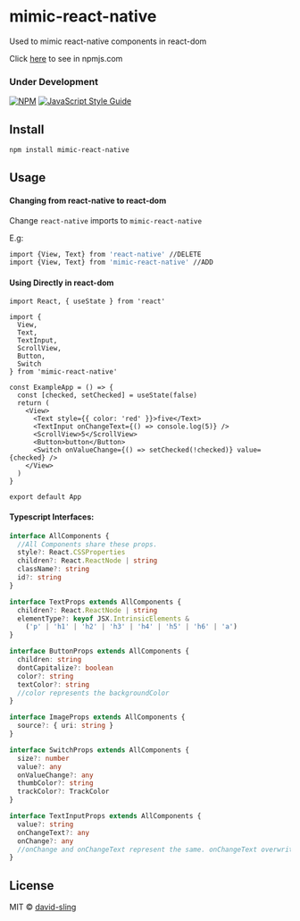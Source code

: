 # mimic-react-native

Used to mimic react-native components in react-dom

Click [here](https://www.npmjs.com/package/mimic-react-native) to see in npmjs.com

### Under Development

[![NPM](https://img.shields.io/npm/v/mimic-react-native.svg)](https://www.npmjs.com/package/mimic-react-native) [![JavaScript Style Guide](https://img.shields.io/badge/code_style-standard-brightgreen.svg)](https://standardjs.com)

## Install

```bash
npm install mimic-react-native
```

## Usage

#### Changing from react-native to react-dom

Change `react-native` imports to `mimic-react-native`

E.g:

```bash
import {View, Text} from 'react-native' //DELETE
import {View, Text} from 'mimic-react-native' //ADD
```

#### Using Directly in react-dom

```tsx
import React, { useState } from 'react'

import {
  View,
  Text,
  TextInput,
  ScrollView,
  Button,
  Switch
} from 'mimic-react-native'

const ExampleApp = () => {
  const [checked, setChecked] = useState(false)
  return (
    <View>
      <Text style={{ color: 'red' }}>five</Text>
      <TextInput onChangeText={() => console.log(5)} />
      <ScrollView>5</ScrollView>
      <Button>button</Button>
      <Switch onValueChange={() => setChecked(!checked)} value={checked} />
    </View>
  )
}

export default App
```

#### Typescript Interfaces:

```ts
interface AllComponents {
  //All Components share these props.
  style?: React.CSSProperties
  children?: React.ReactNode | string
  className?: string
  id?: string
}

interface TextProps extends AllComponents {
  children?: React.ReactNode | string
  elementType?: keyof JSX.IntrinsicElements &
    ('p' | 'h1' | 'h2' | 'h3' | 'h4' | 'h5' | 'h6' | 'a')
}

interface ButtonProps extends AllComponents {
  children: string
  dontCapitalize?: boolean
  color?: string
  textColor?: string
  //color represents the backgroundColor
}

interface ImageProps extends AllComponents {
  source?: { uri: string }
}

interface SwitchProps extends AllComponents {
  size?: number
  value?: any
  onValueChange?: any
  thumbColor?: string
  trackColor?: TrackColor
}

interface TextInputProps extends AllComponents {
  value?: string
  onChangeText?: any
  onChange?: any
  //onChange and onChangeText represent the same. onChangeText overwrites onChange
}
```

## License

MIT © [david-sling](https://github.com/david-sling)
